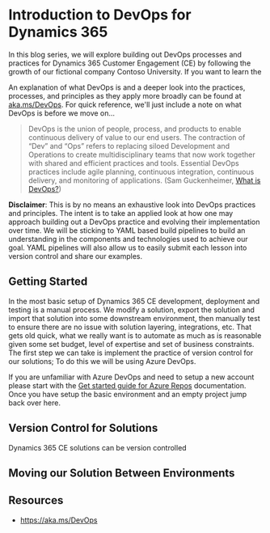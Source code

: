 
# Introduction to DevOps for Dynamics 365
  
In this blog series, we will explore building out DevOps processes and practices for Dynamics 365 Customer Engagement (CE) by following the growth of our fictional company Contoso University. If you want to learn the

An explanation of what DevOps is and a deeper look into the practices, processes, and principles as they apply more broadly can be found at [aka.ms/DevOps](https://aka.ms/Devops). For quick reference, we'll just include a note on what DevOps is before we move on...

>DevOps is the union of people, process, and products to enable continuous delivery of value to our end users. The contraction of “Dev” and “Ops” refers to replacing siloed Development and Operations to create multidisciplinary teams that now work together with shared and efficient practices and tools. Essential DevOps practices include agile planning, continuous integration, continuous delivery, and monitoring of applications. (Sam Guckenheimer, [What is DevOps?](https://docs.microsoft.com/en-us/azure/devops/learn/what-is-devops))

**Disclaimer**: This is by no means an exhaustive look into DevOps practices and principles. The intent is to take an applied look at how one may approach building out a DevOps practice and evolving their implementation over time. We will be sticking to YAML based build pipelines to build an understanding in the components and technologies used to achieve our goal. YAML pipelines will also allow us to easily submit each lesson into version control and share our examples.

## Getting Started

In the most basic setup of Dynamics 365 CE development, deployment and testing is a manual process. We modify a solution, export the solution and import that solution into some downstream environment, then manually test to ensure there are no issue with solution layering, integrations, etc. That gets old quick, what we really want is to automate as much as is reasonable given some set budget, level of expertise and set of business constraints. The first step we can take is implement the practice of version control for our solutions; To do this we will be using Azure DevOps.

If you are unfamiliar with Azure DevOps and need to setup a new account please start with the [Get started guide for Azure Repos](https://docs.microsoft.com/en-us/azure/devops/repos/get-started/?view=azure-devops) documentation. Once you have setup the basic environment and an empty project jump back over here. 

## Version Control for Solutions
Dynamics 365 CE solutions can be version controlled 

## Moving our Solution Between Environments

## Resources

- https://aka.ms/DevOps
<!--stackedit_data:
eyJoaXN0b3J5IjpbLTU3MjcwNjk3NiwtNTQxNjYwNzQyLC04OD
Q3NzUyNjNdfQ==
-->